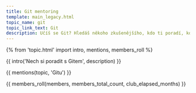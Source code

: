 ```yaml
---
title: Git mentoring
template: main_legacy.html
topic_name: git
topic_link_text: Git
description: Učíš se Git? Hledáš někoho zkušenějšího, kdo ti poradí, když se zasekneš? Kdo ti ukáže správné postupy a nasměruje tě na kvalitní návody nebo kurzy?
---
```

{% from 'topic.html' import intro, mentions, members_roll %}

{{ intro('Nech si poradit s Gitem', description) }}

{{ mentions(topic, 'Gitu') }}

{{ members_roll(members, members_total_count, club_elapsed_months) }}
